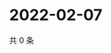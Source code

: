 # 2022-02-07

共 0 条

<!-- BEGIN WEIBO -->
<!-- 最后更新时间 Mon Feb 07 2022 03:10:47 GMT+0800 (China Standard Time) -->

<!-- END WEIBO -->

